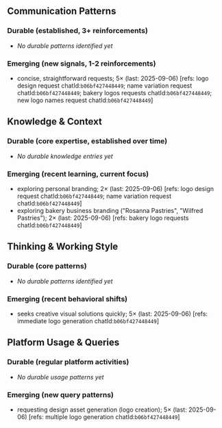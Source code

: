 ## Communication Patterns
### Durable (established, 3+ reinforcements)
- _No durable patterns identified yet_

### Emerging (new signals, 1-2 reinforcements)
- concise, straightforward requests; 5× (last: 2025-09-06) [refs: logo design request chatId:`b06bf427448449`; name variation request chatId:`b06bf427448449`; bakery logos requests chatId:`b06bf427448449`; new logo names request chatId:`b06bf427448449`]

## Knowledge & Context
### Durable (core expertise, established over time)
- _No durable knowledge entries yet_

### Emerging (recent learning, current focus)
- exploring personal branding; 2× (last: 2025-09-06) [refs: logo design request chatId:`b06bf427448449`; name variation request chatId:`b06bf427448449`]
- exploring bakery business branding ("Rosanna Pastries", "Wilfred Pastries"); 2× (last: 2025-09-06) [refs: bakery logo requests chatId:`b06bf427448449`]

## Thinking & Working Style
### Durable (core patterns)
- _No durable patterns identified yet_

### Emerging (recent behavioral shifts)
- seeks creative visual solutions quickly; 5× (last: 2025-09-06) [refs: immediate logo generation chatId:`b06bf427448449`]

## Platform Usage & Queries
### Durable (regular platform activities)
- _No durable usage patterns yet_

### Emerging (new query patterns)
- requesting design asset generation (logo creation); 5× (last: 2025-09-06) [refs: multiple logo generation chatId:`b06bf427448449`]